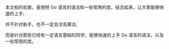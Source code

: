 #

本文档的初衷，是想把 Go 语言的语法和一些常用的库，结合起来，让大家能够快速的上手; 

并不针对新手，也不一定会涉及算法; 

而是针对那些已经有一定语言基础的同学，能够快速的上手 Go 语言的语法，以及一些常用的库。